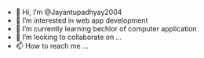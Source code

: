 - 👋 Hi, I’m @Jayantupadhyay2004
- 👀 I’m interested in web app development
- 🌱 I’m currently learning bechlor of computer application
- 💞️ I’m looking to collaborate on ...
- 📫 How to reach me ...

<!---
Jayantupadhyay2004/Jayantupadhyay2004 is a ✨ special ✨ repository because its `README.md` (this file) appears on your GitHub profile.
You can click the Preview link to take a look at your changes.
--->
